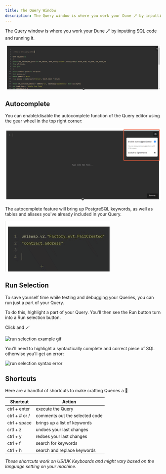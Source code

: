 ```yaml
---
title: The Query Window
description: The Query window is where you work your Dune 🪄 by inputting SQL code and running it.
---
```


The Query window is where you work your Dune 🪄 by inputting SQL code and running it.

![Query window](images/query-window.png)

## Autocomplete

You can enable/disable the autocomplete function of the Query editor using the gear wheel in the top right corner:

![turn on autocomplete example](images/turn-on-autocomplete-example.png)

The autocomplete feature will bring up PostgreSQL keywords, as well as tables and aliases you've already included in your Query.

![query editor autocomplete example](images/query-editor-autocomplete-example.gif)

## Run Selection

To save yourself time while testing and debugging your Queries, you can run just a part of your Query.

To do this, highlight a part of your Query. You'll then see the <span class="fk-btn-1">Run</span> button turn into a <span class="fk-btn-1">Run selection</span> button.

Click and 🪄

![run selection example gif](images/run-selection.gif)

You'll need to highlight a syntactically complete and correct piece of SQL otherwise you'll get an error:

![run selection syntax error](images/run-selection-syntax-error.gif)

## Shortcuts

Here are a handful of shortcuts to make crafting Queries a 💨

| Shortcut      | Action                         |
| ------------- | ------------------------------ |
| ctrl + enter  | execute the Query              |
| ctrl + # or / | comments out the selected code |
| ctrl + space  | brings up a list of keywords   |
| crtl + z      | undoes your last changes       |
| ctrl + y      | redoes your last changes       |
| ctrl + f      | search for keywords            |
| ctrl + h      | search and replace keywords    |

_These shortcuts work on US/UK Keyboards and might vary based on the language setting on your machine._